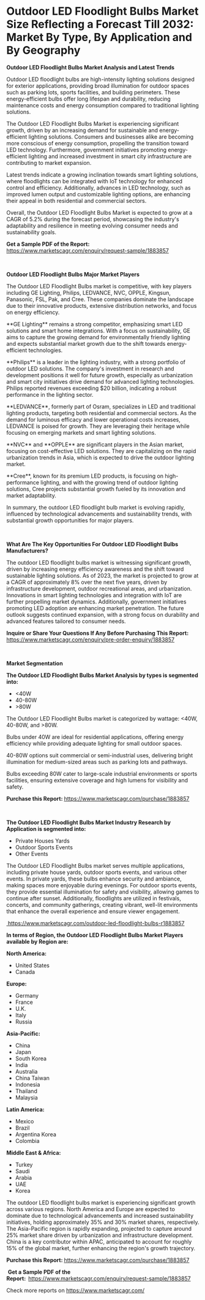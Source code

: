 <p><h1>Outdoor LED Floodlight Bulbs Market Size Reflecting a Forecast Till 2032: Market By Type, By Application and By Geography</h1></p><p><strong>Outdoor LED Floodlight Bulbs Market Analysis and Latest Trends</strong></p>
<p><p>Outdoor LED floodlight bulbs are high-intensity lighting solutions designed for exterior applications, providing broad illumination for outdoor spaces such as parking lots, sports facilities, and building perimeters. These energy-efficient bulbs offer long lifespan and durability, reducing maintenance costs and energy consumption compared to traditional lighting solutions.</p><p>The Outdoor LED Floodlight Bulbs Market is experiencing significant growth, driven by an increasing demand for sustainable and energy-efficient lighting solutions. Consumers and businesses alike are becoming more conscious of energy consumption, propelling the transition toward LED technology. Furthermore, government initiatives promoting energy-efficient lighting and increased investment in smart city infrastructure are contributing to market expansion.</p><p>Latest trends indicate a growing inclination towards smart lighting solutions, where floodlights can be integrated with IoT technology for enhanced control and efficiency. Additionally, advances in LED technology, such as improved lumen output and customizable lighting options, are enhancing their appeal in both residential and commercial sectors.</p><p>Overall, the Outdoor LED Floodlight Bulbs Market is expected to grow at a CAGR of 5.2% during the forecast period, showcasing the industry's adaptability and resilience in meeting evolving consumer needs and sustainability goals.</p></p>
<p><strong>Get a Sample PDF of the Report:&nbsp;</strong> <a href="https://www.marketscagr.com/enquiry/request-sample/1883857?utm_campaign=1869&utm_medium=2&utm_source=Github&utm_content=ia&utm_term=09022025&utm_id=outdoor-led-floodlight-bulbs">https://www.marketscagr.com/enquiry/request-sample/1883857</a></p>
<p>&nbsp;</p>
<p><strong>Outdoor LED Floodlight Bulbs Major Market Players</strong></p>
<p><p>The Outdoor LED Floodlight Bulbs market is competitive, with key players including GE Lighting, Philips, LEDVANCE, NVC, OPPLE, Kingsun, Panasonic, FSL, Pak, and Cree. These companies dominate the landscape due to their innovative products, extensive distribution networks, and focus on energy efficiency.</p><p>**GE Lighting** remains a strong competitor, emphasizing smart LED solutions and smart home integrations. With a focus on sustainability, GE aims to capture the growing demand for environmentally friendly lighting and expects substantial market growth due to the shift towards energy-efficient technologies. </p><p>**Philips** is a leader in the lighting industry, with a strong portfolio of outdoor LED solutions. The company's investment in research and development positions it well for future growth, especially as urbanization and smart city initiatives drive demand for advanced lighting technologies. Philips reported revenues exceeding $20 billion, indicating a robust performance in the lighting sector.</p><p>**LEDVANCE**, formerly part of Osram, specializes in LED and traditional lighting products, targeting both residential and commercial sectors. As the demand for luminous efficacy and lower operational costs increases, LEDVANCE is poised for growth. They are leveraging their heritage while focusing on emerging markets and smart lighting solutions. </p><p>**NVC** and **OPPLE** are significant players in the Asian market, focusing on cost-effective LED solutions. They are capitalizing on the rapid urbanization trends in Asia, which is expected to drive the outdoor lighting market. </p><p>**Cree**, known for its premium LED products, is focusing on high-performance lighting, and with the growing trend of outdoor lighting solutions, Cree projects substantial growth fueled by its innovation and market adaptability.</p><p>In summary, the outdoor LED floodlight bulb market is evolving rapidly, influenced by technological advancements and sustainability trends, with substantial growth opportunities for major players.</p></p>
<p>&nbsp;</p>
<p><strong>What Are The Key Opportunities For Outdoor LED Floodlight Bulbs Manufacturers?</strong></p>
<p><p>The outdoor LED floodlight bulbs market is witnessing significant growth, driven by increasing energy efficiency awareness and the shift toward sustainable lighting solutions. As of 2023, the market is projected to grow at a CAGR of approximately 8% over the next five years, driven by infrastructure development, outdoor recreational areas, and urbanization. Innovations in smart lighting technologies and integration with IoT are further propelling market dynamics. Additionally, government initiatives promoting LED adoption are enhancing market penetration. The future outlook suggests continued expansion, with a strong focus on durability and advanced features tailored to consumer needs.</p></p>
<p><strong>Inquire or Share Your Questions If Any Before Purchasing This Report:</strong> <a href="https://www.marketscagr.com/enquiry/pre-order-enquiry/1883857?utm_campaign=1869&utm_medium=2&utm_source=Github&utm_content=ia&utm_term=09022025&utm_id=outdoor-led-floodlight-bulbs">https://www.marketscagr.com/enquiry/pre-order-enquiry/1883857</a></p>
<p>&nbsp;</p>
<p><strong>Market Segmentation</strong></p>
<p><strong>The Outdoor LED Floodlight Bulbs Market Analysis by types is segmented into:</strong></p>
<p><ul><li><40W</li><li>40-80W</li><li>>80W</li></ul></p>
<p><p>The Outdoor LED Floodlight Bulbs market is categorized by wattage: <40W, 40-80W, and >80W. </p><p>Bulbs under 40W are ideal for residential applications, offering energy efficiency while providing adequate lighting for small outdoor spaces. </p><p>40-80W options suit commercial or semi-industrial uses, delivering bright illumination for medium-sized areas such as parking lots and pathways. </p><p>Bulbs exceeding 80W cater to large-scale industrial environments or sports facilities, ensuring extensive coverage and high lumens for visibility and safety.</p></p>
<p><strong>Purchase this Report:&nbsp;</strong><a href="https://www.marketscagr.com/purchase/1883857?utm_campaign=1869&utm_medium=2&utm_source=Github&utm_content=ia&utm_term=09022025&utm_id=outdoor-led-floodlight-bulbs">https://www.marketscagr.com/purchase/1883857</a></p>
<p>&nbsp;</p>
<p><strong>The Outdoor LED Floodlight Bulbs Market Industry Research by Application is segmented into:</strong></p>
<p><ul><li>Private Houses Yards</li><li>Outdoor Sports Events</li><li>Other Events</li></ul></p>
<p><p>The Outdoor LED Floodlight Bulbs market serves multiple applications, including private house yards, outdoor sports events, and various other events. In private yards, these bulbs enhance security and ambiance, making spaces more enjoyable during evenings. For outdoor sports events, they provide essential illumination for safety and visibility, allowing games to continue after sunset. Additionally, floodlights are utilized in festivals, concerts, and community gatherings, creating vibrant, well-lit environments that enhance the overall experience and ensure viewer engagement.</p></p>
<p><a href="https://www.marketscagr.com/outdoor-led-floodlight-bulbs-r1883857?utm_campaign=1869&utm_medium=2&utm_source=Github&utm_content=ia&utm_term=09022025&utm_id=outdoor-led-floodlight-bulbs">&nbsp;https://www.marketscagr.com/outdoor-led-floodlight-bulbs-r1883857</a></p>
<p><strong>In terms of Region, the Outdoor LED Floodlight Bulbs Market Players available by Region are:</strong></p>
<p>
    <p> <strong> North America: </strong>
        <ul>
            <li>United States</li>
            <li>Canada</li>
        </ul>
        </p> 
    <p> <strong> Europe: </strong>
        <ul>
            <li>Germany</li>
            <li>France</li>
            <li>U.K.</li>
            <li>Italy</li>
            <li>Russia</li>
        </ul>
        </p> 
    <p> <strong> Asia-Pacific: </strong>
        <ul>
            <li>China</li>
            <li>Japan</li>
            <li>South Korea</li>
            <li>India</li>
            <li>Australia</li>
            <li>China Taiwan</li>
            <li>Indonesia</li>
            <li>Thailand</li>
            <li>Malaysia</li>
        </ul>
        </p> 
    <p> <strong> Latin America: </strong>
        <ul>
            <li>Mexico</li>
            <li>Brazil</li>
            <li>Argentina Korea</li>
            <li>Colombia</li>
        </ul>
        </p> 
    <p> <strong> Middle East & Africa: </strong>
        <ul>
            <li>Turkey</li>
            <li>Saudi</li>
            <li>Arabia</li>
            <li>UAE</li>
            <li>Korea</li>
        </ul>
    </p>
    </p>
<p><p>The outdoor LED floodlight bulbs market is experiencing significant growth across various regions. North America and Europe are expected to dominate due to technological advancements and increased sustainability initiatives, holding approximately 35% and 30% market shares, respectively. The Asia-Pacific region is rapidly expanding, projected to capture around 25% market share driven by urbanization and infrastructure development. China is a key contributor within APAC, anticipated to account for roughly 15% of the global market, further enhancing the region's growth trajectory.</p></p>
<p><strong>Purchase this Report: </strong><a href="https://www.marketscagr.com/purchase/1883857?utm_campaign=1869&utm_medium=2&utm_source=Github&utm_content=ia&utm_term=09022025&utm_id=outdoor-led-floodlight-bulbs">https://www.marketscagr.com/purchase/1883857</a></p>
<p>&nbsp;<strong>Get a Sample PDF of the Report:&nbsp;&nbsp;</strong><a href="https://www.marketscagr.com/enquiry/request-sample/1883857?utm_campaign=1869&utm_medium=2&utm_source=Github&utm_content=ia&utm_term=09022025&utm_id=outdoor-led-floodlight-bulbs">https://www.marketscagr.com/enquiry/request-sample/1883857</a></p>
<p><strong></strong></p>
<p>Check more reports on <a href="https://www.marketscagr.com/?utm_campaign=1869&utm_medium=2&utm_source=Github&utm_content=ia&utm_term=09022025&utm_id=outdoor-led-floodlight-bulbs">https://www.marketscagr.com/</a></p>